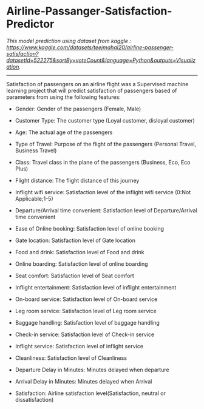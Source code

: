 
# Airline-Passanger-Satisfaction-Predictor

_This model prediction using dataset from kaggle : https://www.kaggle.com/datasets/teejmahal20/airline-passenger-satisfaction?datasetId=522275&sortBy=voteCount&language=Python&outputs=Visualization._

---

Satisfaction of passengers on an airline flight was a Supervised machine learning project that will predict satisfaction of passengers based of parameters from using the following features:

- Gender: Gender of the passengers (Female, Male)

- Customer Type: The customer type (Loyal customer, disloyal customer)

- Age: The actual age of the passengers

- Type of Travel: Purpose of the flight of the passengers (Personal Travel, Business Travel)

- Class: Travel class in the plane of the passengers (Business, Eco, Eco Plus)

- Flight distance: The flight distance of this journey

- Inflight wifi service: Satisfaction level of the inflight wifi service (0:Not Applicable;1-5)

- Departure/Arrival time convenient: Satisfaction level of Departure/Arrival time convenient

- Ease of Online booking: Satisfaction level of online booking

- Gate location: Satisfaction level of Gate location

- Food and drink: Satisfaction level of Food and drink

- Online boarding: Satisfaction level of online boarding

- Seat comfort: Satisfaction level of Seat comfort

- Inflight entertainment: Satisfaction level of inflight entertainment

- On-board service: Satisfaction level of On-board service

- Leg room service: Satisfaction level of Leg room service

- Baggage handling: Satisfaction level of baggage handling

- Check-in service: Satisfaction level of Check-in service

- Inflight service: Satisfaction level of inflight service

- Cleanliness: Satisfaction level of Cleanliness

- Departure Delay in Minutes: Minutes delayed when departure

- Arrival Delay in Minutes: Minutes delayed when Arrival

- Satisfaction: Airline satisfaction level(Satisfaction, neutral or dissatisfaction)




